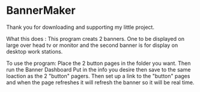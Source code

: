 # BannerMaker
Thank you for downloading and supporting my little project.

What this does :
 This program creats 2 banners. One to be displayed on large over head tv or monitor 
and the second banner is for display on desktop work stations.

To use the program:
Place the 2 button pages in the folder you want.
Then run the Banner Dashboard
Put in the info you desire then save to the same loaction as the 2 "button" pagers.
Then set up a link to the "button" pages and when the page refreshes it will 
refresh the banner so it will be real time.



